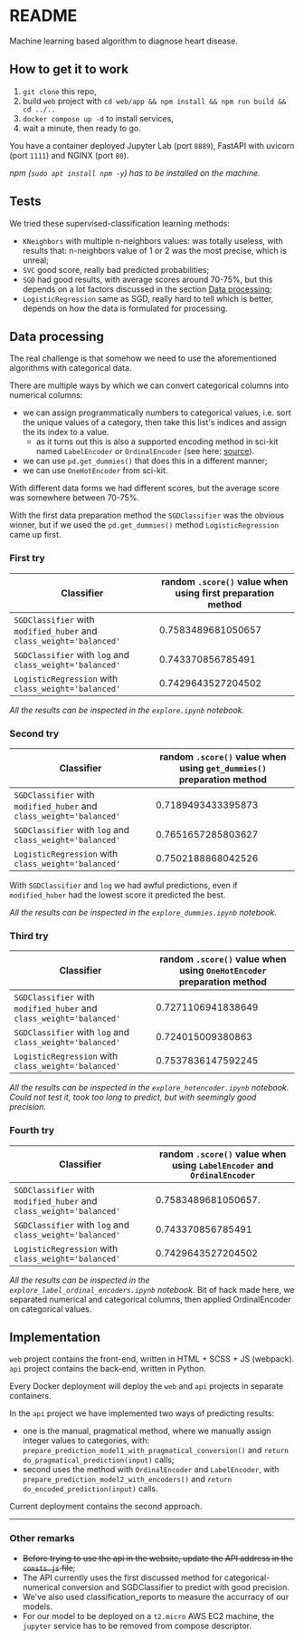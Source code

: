 # README

Machine learning based algorithm to diagnose heart disease.

## How to get it to work

1. `git clone` this repo,
2. build `web` project with `cd web/app && npm install && npm run build && cd ../..`
3. `docker compose up -d` to install services,
4. wait a minute, then ready to go.

You have a container deployed Jupyter Lab (port `8889`), FastAPI with uvicorn (port `1111`) and NGINX (port `80`).

_npm (`sudo apt install npm -y`) has to be installed on the machine._

## Tests

We tried these supervised-classification learning methods:

- `KNeighbors` with multiple n-neighbors values: was totally useless, with results that: n-neighbors value of 1 or 2 was the most precise, which is unreal;
- `SVC` good score, really bad predicted probabilities;
- `SGD` had good results, with average scores around 70-75%, but this depends on a lot factors discussed in the section [Data processing](#data-processing);
- `LogisticRegression` same as SGD, really hard to tell which is better, depends on how the data is formulated for processing.

## Data processing

The real challenge is that somehow we need to use the aforementioned algorithms with categorical data.

There are multiple ways by which we can convert categorical columns into numerical columns:  

- we can assign programmatically numbers to categorical values, i.e. sort the unique values of a category, then take this list's indices and assign the its index to a value.
  - as it turns out this is also a supported encoding method in sci-kit named `LabelEncoder` or `OrdinalEncoder` (see here: [source](https://scikit-learn.org/stable/modules/generated/sklearn.preprocessing.LabelEncoder.html)).
- we can use `pd.get_dummies()` that does this in a different manner;
- we can use `OneHotEncoder` from sci-kit.

With different data forms we had different scores, but the average score was somewhere between 70-75%.

With the first data preparation method the `SGDClassifier` was the obvious winner, but if we used the `pd.get_dummies()` method `LogisticRegression` came up first.

### First try

| Classifier | random `.score()` value when using first preparation method |
| --- | --- |
| `SGDClassifier` with `modified_huber` and `class_weight='balanced'` | 0.7583489681050657 |
| `SGDClassifier` with `log` and `class_weight='balanced'` | 0.743370856785491 |
| `LogisticRegression` with `class_weight='balanced'` | 0.7429643527204502 |

_All the results can be inspected in the `explore.ipynb` notebook._

### Second try

| Classifier | random `.score()` value when using `get_dummies()` preparation method |
| --- | --- |
| `SGDClassifier` with `modified_huber` and `class_weight='balanced'` | 0.7189493433395873 |
| `SGDClassifier` with `log` and `class_weight='balanced'` | 0.7651657285803627 |
| `LogisticRegression` with `class_weight='balanced'` | 0.7502188868042526 |

With `SGDClassifier` and `log` we had awful predictions, even if `modified_huber` had the lowest score it predicted the best.

_All the results can be inspected in the `explore_dummies.ipynb` notebook._

### Third try

| Classifier | random `.score()` value when using `OneHotEncoder` preparation method |
| --- | --- |
| `SGDClassifier` with `modified_huber` and `class_weight='balanced'` | 0.7271106941838649 |
| `SGDClassifier` with `log` and `class_weight='balanced'` | 0.724015009380863 |
| `LogisticRegression` with `class_weight='balanced'` | 0.7537836147592245 |

_All the results can be inspected in the `explore_hotencoder.ipynb` notebook._
_Could not test it, took too long to predict, but with seemingly good precision._

### Fourth try

| Classifier | random `.score()` value when using `LabelEncoder` and `OrdinalEncoder` |
| --- | --- |
| `SGDClassifier` with `modified_huber` and `class_weight='balanced'` | 0.7583489681050657. |
| `SGDClassifier` with `log` and `class_weight='balanced'` | 0.743370856785491 |
| `LogisticRegression` with `class_weight='balanced'` | 0.7429643527204502 |

_All the results can be inspected in the `explore_label_ordinal_encoders.ipynb` notebook._
Bit of hack made here, we separated numerical and categorical columns, then applied OrdinalEncoder on categorical values.

## Implementation

`web` project contains the front-end, written in HTML + SCSS + JS (webpack).
`api` project contains the back-end, written in Python.

Every Docker deployment will deploy the `web` and `api` projects in separate containers.

In the `api` project we have implemented two ways of predicting results:

- one is the manual, pragmatical method, where we manually assign integer values to categories, with: `prepare_prediction_model1_with_pragmatical_conversion()` and `return do_pragmatical_prediction(input)` calls;
- second uses the method with `OrdinalEncoder` and `LabelEncoder`, with `prepare_prediction_model2_with_encoders()` and `return do_encoded_prediction(input)` calls.

Current deployment contains the second approach.

---

### Other remarks

- ~~Before trying to use the api in the website, update the API address in the `consts.js` file~~;
- The API currently uses the first discussed method for categorical-numerical conversion and SGDClassifier to predict with good precision.
- We've also used classification_reports to measure the accurracy of our models.
- For our model to be deployed on a `t2.micro` AWS EC2 machine, the `jupyter` service has to be removed from compose descriptor.

